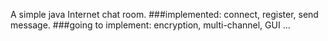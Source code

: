 A simple java Internet chat room.
###implemented:
connect, register, send message.
###going to implement:
encryption, multi-channel, GUI ...